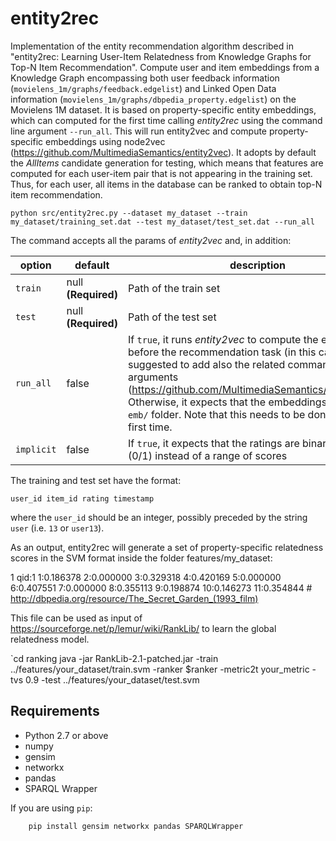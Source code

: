 # entity2rec

Implementation of the entity recommendation algorithm described in "entity2rec: Learning User-Item Relatedness from Knowledge Graphs for Top-N Item Recommendation".
Compute user and item embeddings from a Knowledge Graph encompassing both user feedback information (`movielens_1m/graphs/feedback.edgelist`) and Linked Open Data information (`movielens_1m/graphs/dbpedia_property.edgelist`) on the Movielens 1M dataset. It is based on property-specific entity embeddings, which can computed for the first time calling _entity2rec_ using the command line argument `--run_all`. This will run entity2vec and compute property-specific embeddings using node2vec (https://github.com/MultimediaSemantics/entity2vec). It adopts by default the _AllItems_ candidate generation for testing, which means that features are computed for each user-item pair that is not appearing in the training set. Thus, for each user, all items in the database can be ranked to obtain top-N item recommendation.

    python src/entity2rec.py --dataset my_dataset --train my_dataset/training_set.dat --test my_dataset/test_set.dat --run_all

The command accepts all the params of _entity2vec_ and, in addition:

|option          | default                |description |
|----------------|------------------------|------------|
|`train`         | null **(Required)**    | Path of the train set |
|`test`          | null **(Required)**    | Path of the test set |
|`run_all`       | false                  | If `true`, it runs _entity2vec_ to compute the embeddings before the recommendation task (in this case, it is suggested to add also the related command line arguments (https://github.com/MultimediaSemantics/entity2vec)). Otherwise, it expects that the embeddings are in the `emb/` folder. Note that this needs to be done only the first time. |
|`implicit`      | false                  | If `true`, it expects that the ratings are binary values (0/1) instead of a range of scores |


The training and test set have the format:

    user_id item_id rating timestamp

where the `user_id` should be an integer, possibly preceded by the string `user` (i.e. `13` or `user13`).

As an output, entity2rec will generate a set of property-specific relatedness scores in the SVM format inside the folder features/my_dataset:

1 qid:1 1:0.186378 2:0.000000 3:0.329318 4:0.420169 5:0.000000 6:0.407551 7:0.000000 8:0.355113 9:0.198874 10:0.146273 11:0.354844 # http://dbpedia.org/resource/The_Secret_Garden_(1993_film)

This file can be used as input of https://sourceforge.net/p/lemur/wiki/RankLib/ to learn the global relatedness model.

`cd ranking
java -jar RankLib-2.1-patched.jar -train ../features/your_dataset/train.svm -ranker $ranker -metric2t your_metric -tvs 0.9 -test ../features/your_dataset/test.svm 

## Requirements

- Python 2.7 or above
- numpy
- gensim
- networkx
- pandas
- SPARQL Wrapper

If you are using `pip`:


        pip install gensim networkx pandas SPARQLWrapper
